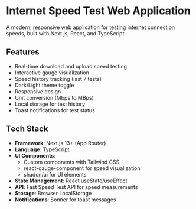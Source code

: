 # Internet Speed Test Web Application

A modern, responsive web application for testing internet connection speeds, built with Next.js, React, and TypeScript.

## Features

- Real-time download and upload speed testing
- Interactive gauge visualization
- Speed history tracking (last 7 tests)
- Dark/Light theme toggle
- Responsive design
- Unit conversion (Mbps to MBps)
- Local storage for test history
- Toast notifications for test status

## Tech Stack

- **Framework**: Next.js 13+ (App Router)
- **Language**: TypeScript
- **UI Components**: 
  - Custom components with Tailwind CSS
  - react-gauge-component for speed visualization
  - shadcn/ui for UI elements
- **State Management**: React useState/useEffect
- **API**: Fast Speed Test API for speed measurements
- **Storage**: Browser LocalStorage
- **Notifications**: Sonner for toast messages
